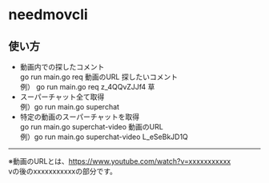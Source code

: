# needmovcli
## 使い方  
- 動画内での探したコメント  
go run main.go req 動画のURL 探したいコメント  
例） go run main.go req z_4QQvZJJf4 草  
- スーパーチャット全て取得    
例）go run main.go superchat  
- 特定の動画のスーパーチャットを取得  
go run main.go superchat-video 動画のURL  
例）go run main.go superchat-video L_eSeBkJD1Q  

---
※動画のURLとは、https://www.youtube.com/watch?v=xxxxxxxxxxx  
vの後のxxxxxxxxxxxの部分です。
